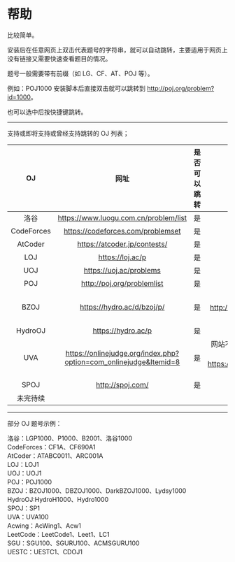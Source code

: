 # 帮助

比较简单。

安装后在任意网页上双击代表题号的字符串，就可以自动跳转，主要适用于网页上没有链接又需要快速查看题目的情况。

题号一般需要带有前缀（如 LG、CF、AT、POJ 等）。

例如：POJ1000 安装脚本后直接双击就可以跳转到 <http://poj.org/problem?id=1000>。

也可以选中后按快捷键跳转。

---

支持或即将支持或曾经支持跳转的 OJ 列表；

|OJ|网址|是否可以跳转|备注|
|:-:|:-:|:-:|:-:|
|洛谷|<https://www.luogu.com.cn/problem/list>|是| |
|CodeForces|<https://codeforces.com/problemset>|是| |
|AtCoder|<https://atcoder.jp/contests/>|是|有 bug|
|LOJ|<https://loj.ac/p>|是| |
|UOJ|<https://uoj.ac/problems>|是| |
|POJ|<http://poj.org/problemlist>|是| |
|BZOJ|<https://hydro.ac/d/bzoj/p/>|是|此为镜像网站，原网站 <http://www.lydsy.com/JudgeOnline/> 已倒闭|
|HydroOJ|<https://hydro.ac/p>|是| |
|UVA|<https://onlinejudge.org/index.php?option=com_onlinejudge&Itemid=8>|是|网站不稳定且题号难以对应，跳题使用洛谷爬取的题目，见 <https://www.luogu.com.cn/problem/list?type=UVA&page=1>|
|SPOJ|<http://spoj.com/>|是| |
|未完待续||||

---

部分 OJ 题号示例：

洛谷：LGP1000、P1000、B2001、洛谷1000  
CodeForces：CF1A、CF690A1  
AtCoder：ATABC0011、ARC001A  
LOJ：LOJ1  
UOJ：UOJ1  
POJ：POJ1000  
BZOJ：BZOJ1000、DBZOJ1000、DarkBZOJ1000、Lydsy1000  
HydroOJ:HydroH1000、Hydro1000  
SPOJ：SP1  
UVA：UVA100  
Acwing：AcWing1、Acw1  
LeetCode：LeetCode1、Leet1、LC1  
SGU：SGU100、SGURU100、ACMSGURU100  
UESTC：UESTC1、CDOJ1  
